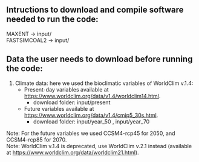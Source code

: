 ## Intructions to download and compile software needed to run the code:
MAXENT -> input/  
FASTSIMCOAL2 -> input/  

## Data the user needs to download before running the code:
1) Climate data: here we used the bioclimatic variables of WorldClim v.1.4:
    - Present-day variables available at https://www.worldclim.org/data/v1.4/worldclim14.html.
      - download folder: input/present
    - Future variables available at https://www.worldclim.org/data/v1.4/cmip5_30s.html. 
      - download folder: input/year_50 , input/year_70

Note: For the future variables we used CCSM4-rcp45 for 2050, and CCSM4-rcp85 for 2070.  
Note: WorldClim v.1.4 is deprecated, use WorldClim v.2.1 instead (available at https://www.worldclim.org/data/worldclim21.html).
